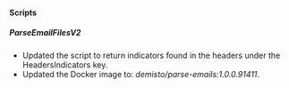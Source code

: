 
#### Scripts

##### ParseEmailFilesV2

- Updated the script to return indicators found in the headers under the HeadersIndicators key.
- Updated the Docker image to: *demisto/parse-emails:1.0.0.91411*.
